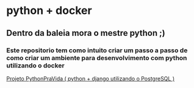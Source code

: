 # python + docker 
## Dentro da baleia mora o mestre python ;)
### Este repositorio tem como intuito criar um passo a passo de como criar um ambiente para desenvolvimento com python utilizando o docker

[Projeto PythonPraVida ( python + django utilizando o PostgreSQL ) ](https://github.com/rtancman/dfy/tree/master/workshop/python/django)